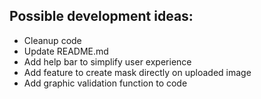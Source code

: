 ## Possible development ideas: 
* Cleanup code
* Update README.md
* Add help bar to simplify user experience
* Add feature to create mask directly on uploaded image
* Add graphic validation function to code
